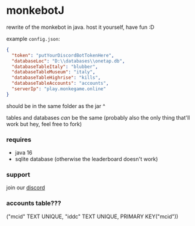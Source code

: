 # monkebotJ
rewrite of the monkebot in java.
host it yourself, have fun :D

example ``config.json``:
```JSON
{
  "token": "putYourDiscordBotTokenHere",
  "databaseLoc": "D:\\databases\\onetap.db",
  "databaseTableItaly": "blubber",
  "databaseTableMuseum": "italy",
  "databaseTableHighrise": "kills",
  "databaseTableAccounts": "accounts",
  "serverIp": "play.monkegame.online"
}
```

should be in the same folder as the jar ^

tables and databases  _can_ be the same (probably also the only thing that'll work but hey, feel free to fork)

### requires
- java 16
- sqlite database (otherwise the leaderboard doesn't work)

### support
join our [discord](https://discord.gg/ndtHezY7sz)

### accounts table???
("mcid" TEXT UNIQUE, "iddc" TEXT UNIQUE, PRIMARY KEY("mcid"))
